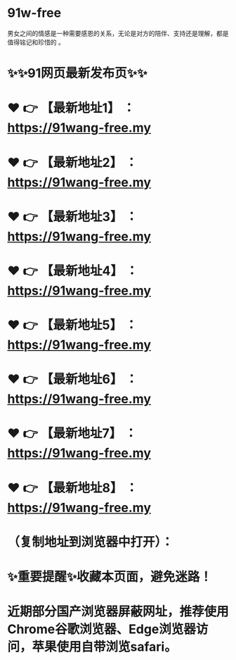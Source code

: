 # 91w-free
男女之间的情感是一种需要感恩的关系，无论是对方的陪伴、支持还是理解，都是值得铭记和珍惜的 。
# ✨✨91网页最新发布页✨✨
# ❤️ 👉 【最新地址1】 ：https://91wang-free.my
# ❤️ 👉 【最新地址2】 ：https://91wang-free.my
# ❤️ 👉 【最新地址3】 ：https://91wang-free.my
# ❤️ 👉 【最新地址4】 ：https://91wang-free.my
# ❤️ 👉 【最新地址5】 ：https://91wang-free.my
# ❤️ 👉 【最新地址6】 ：https://91wang-free.my
# ❤️ 👉 【最新地址7】 ：https://91wang-free.my
# ❤️ 👉 【最新地址8】 ：https://91wang-free.my
# （复制地址到浏览器中打开）：
# ✨重要提醒✨收藏本页面，避免迷路！
# 近期部分国产浏览器屏蔽网址，推荐使用Chrome谷歌浏览器、Edge浏览器访问，苹果使用自带浏览safari。
